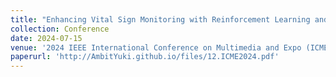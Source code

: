 ```yaml
---
title: "Enhancing Vital Sign Monitoring with Reinforcement Learning and Wavelet Analysis in Sleep Disorders"
collection: Conference
date: 2024-07-15
venue: '2024 IEEE International Conference on Multimedia and Expo (ICME2024)'
paperurl: 'http://AmbitYuki.github.io/files/12.ICME2024.pdf'
---
```


